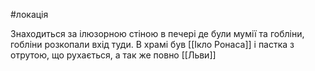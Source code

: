 #локація 

Знаходиться за ілюзорною стіною в печері де були мумії та гобліни, гобліни розкопали вхід туди.
В храмі був [[Ікло Ронаса]] і пастка з отрутою, що рухається, а так же повно [[Льви]]